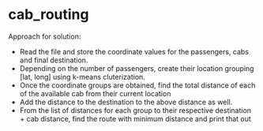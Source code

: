 # cab_routing  
Approach for solution:
- Read the file and store the coordinate values for the passengers, cabs and final destination.
- Depending on the number of passengers, create their location grouping [lat, long] using k-means cluterization.
- Once the coordinate groups are obtained, find the total distance of each of the available cab from their current location
- Add the distance to the destination to the above distance as well.
- From the list of distances for each group to their respective destination + cab distance, find the route with minimum distance
and print that out
